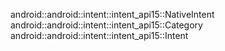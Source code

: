 android::android::intent::intent_api15::NativeIntent
android::android::intent::intent_api15::Category
android::android::intent::intent_api15::Intent